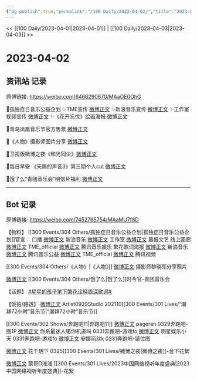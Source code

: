 ```yaml
---
{"dg-publish":true,"permalink":"/100 Daily/2023-04-02/","title":"2023-04-02","created":"2023-04-02T14:10:37.836+08:00","updated":"2023-04-11T14:46:31.779+08:00"}
---
```



<< [[100 Daily/2023-04-01\|2023-04-01]] | [[100 Daily/2023-04-03\|2023-04-03]] >>

# 2023-04-02

## 资讯站 记录

原博链接: https://weibo.com/6466290670/MAaOE0OhG

🌟孤独症日音乐公益企划
✨TME宣传 [微博正文](https://weibo.com/6466290670/4886040580724109)
✨新浪音乐宣传 [微博正文](https://weibo.com/6466290670/4886039623110345)
✨工作室视频宣传 [微博正文](https://weibo.com/6466290670/4886049676855488)
✨《花开忘忧》绘画海报 [微博正文](https://weibo.com/6466290670/4886046565469865)

🌟青岛凤凰音乐节官方售票 [微博正文](https://weibo.com/6466290670/4886070720205797)

🌟《人物》摄影师图片分享 [微博正文](https://weibo.com/6466290670/4886038843756845)

🌟卫视版微博之夜《和光同尘》[微博正文](https://weibo.com/6466290670/4886127422739216)

🌟每日早安
《天赐的声音3》第三期个人cut [微博正文](https://weibo.com/6466290670/4886007037823211)

🌟饿了么“青团音乐会”明信片福利 [微博正文](https://weibo.com/6466290670/4886108032206333)

---
## Bot 记录

原博链接: https://weibo.com/7452765754/MAaMU7f8D

【物料】
[[300 Events/304 Others/孤独症日音乐公益企划\|孤独症日音乐公益企划]]官宣：
口播
[微博正文](http://weibo.com/1266269835/MA66ay0yT) 新浪音乐
[微博正文](http://weibo.com/7478855230/MA6qN6x6r) 工作室
[微博正文](http://weibo.com/5883814680/MA6EYgei7) 晨报文艺
线上画廊
[微博正文](https://weibo.com/6604869546/MA66Z4Rcu) TME_official
[微博正文](https://weibo.com/6355984955/MA66Z4QYf) 腾讯音乐娱乐
繁花歌词海报
[微博正文](http://weibo.com/1266269835/MA6jz9Ewm) 新浪音乐
[微博正文](https://weibo.com/7754403099/MA6gjAO73) 腾讯音乐公益
[微博正文](http://weibo.com/6604869546/MA6gjAOh4) TME_official
[微博正文](https://weibo.com/2591595652/MA6uMuoBx) 腾讯视频

[[300 Events/304 Others/《人物》\|《人物》]]
[微博正文](http://weibo.com/1661103543/MA5B6gurA) 摄影师黎晓亮分享照片

[微博正文](http://weibo.com/7756461320/MA7YSj9PI) [[300 Events/304 Others/饿了么\|饿了么]]时令官-青团音乐会

【话题】
[#星星的孩子笔下繁花诠释周深歌词#](https://s.weibo.com/weibo?q=%23%E6%98%9F%E6%98%9F%E7%9A%84%E5%AD%A9%E5%AD%90%E7%AC%94%E4%B8%8B%E7%B9%81%E8%8A%B1%E8%AF%A0%E9%87%8A%E5%91%A8%E6%B7%B1%E6%AD%8C%E8%AF%8D%23)

【饭拍/路透】
[微博正文](http://weibo.com/6873250805/MA9jfhql9) Artist0929Studio 202110[[300 Events/301 Lives/“潮拜72小时”音乐节\|“潮拜72小时”音乐节]]

[[300 Events/302 Shows/奔跑吧11\|奔跑吧11]]
[微博正文](https://weibo.com/7633014126/MAamjAgp2) pageran 0329奔跑吧-图1P
[微博正文](http://weibo.com/7724525486/MAa71miA3) 你系最迷人噶你机道吗 0331奔跑吧-游戏fo
[微博正文](http://weibo.com/7803215211/MzYxDytw2) 明星娱乐小天 0331奔跑吧-游戏fo
[微博正文](http://weibo.com/2158306174/MA4ZVlJfl) 安娜丽丝k 0331奔跑吧-错位图

[微博正文](https://weibo.com/7285372036/MA1Sj17Td) 花千玥下 0325[[300 Events/301 Lives/微博之夜\|微博之夜]]-台下花絮

[微博正文](https://weibo.com/5710850364/MA6E7mAHW) 蒙奇D浅浅 [[300 Events/301 Lives/2023中国网络视听年度盛典\|2023中国网络视听年度盛典]]-花絮

